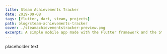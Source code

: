 ```yaml
---
title: Steam Achievements Tracker
date: 2019-09-08
tags: [flutter, dart, steam, projects]
path: blog/steam-achievements-tracker
cover: ./steamachievementstracker-preview.png
excerpt: A simple mobile app made with the Flutter framework and the Steam API
---
```


placeholder text